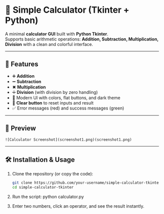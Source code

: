 # 🧮 Simple Calculator (Tkinter + Python)

A minimal **calculator GUI** built with **Python Tkinter**.  
Supports basic arithmetic operations: **Addition, Subtraction, Multiplication, Division** with a clean and colorful interface.

---

## 🚀 Features
- ➕ **Addition**  
- ➖ **Subtraction**  
- ✖ **Multiplication**  
- ➗ **Division** (with division by zero handling)  
- 🎨 Modern UI with colors, flat buttons, and dark theme  
- 🔄 **Clear button** to reset inputs and result  
- ✅ Error messages (red) and success messages (green)  

---

## 📸 Preview
`![Calculator Screenshot](screenshot1.png)(screenshot1.png)`

---

## 🛠 Installation & Usage

1. Clone the repository (or copy the code):
   ```bash
   git clone https://github.com/your-username/simple-calculator-tkinter.git
   cd simple-calculator-tkinter

2. Run the script:
    python calculator.py

3. Enter two numbers, click an operator, and see the result instantly.